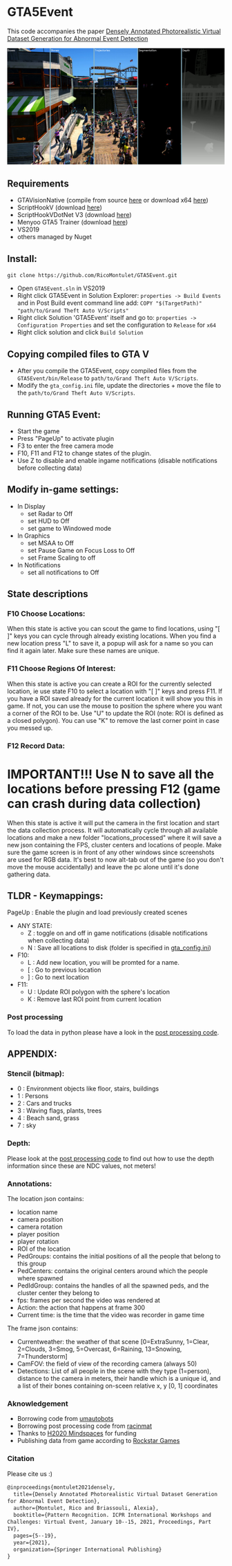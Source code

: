 # GTA5Event
This code accompanies the paper [Densely Annotated Photorealistic Virtual Dataset Generation for Abnormal Event Detection](resources/GTA5Event.pdf)

![Summary of the annotations.](resources/annotations.png)

## Requirements
* GTAVisionNative (compile from source [here](https://github.com/umautobots/GTAVisionExport/tree/master/native) or download x64 [here](https://github.com/umautobots/GTAVisionExport/files/1703454/native64bit.zip))
* ScriptHookV (download [here](http://www.dev-c.com/gtav/scripthookv/))
* ScriptHookVDotNet V3 (download [here](https://github.com/crosire/scripthookvdotnet/releases))
* Menyoo GTA5 Trainer (download [here](https://www.gta5-mods.com/scripts/menyoo-pc-sp))
* VS2019
* others managed by Nuget

## Install:
```
git clone https://github.com/RicoMontulet/GTA5Event.git
```
- Open `GTA5Event.sln` in VS2019
- Right click GTA5Event in Solution Explorer: `properties -> Build Events` and in Post Build event command line add: `COPY "$(TargetPath)" "path/to/Grand Theft Auto V/Scripts"`
- Right click Solution 'GTA5Event' itself and go to: `properties -> Configuration Properties` and set the configuration to `Release` for `x64`
- Right click solution and click `Build Solution`

## Copying compiled files to GTA V
- After you compile the GTA5Event, copy compiled files from the `GTA5Event/bin/Release` to `path/to/Grand Theft Auto V/Scripts`.
- Modify the `gta_config.ini` file, update the directories + move the file to the `path/to/Grand Theft Auto V/Scripts`.

## Running GTA5 Event:
- Start the game
- Press "PageUp" to activate plugin 
- F3 to enter the free camera mode
- F10, F11 and F12 to change states of the plugin.
- Use Z to disable and enable ingame notifications (disable notifications before collecting data)

## Modify in-game settings:
- In Display
    - set Radar to Off
    - set HUD to Off
    - set game to Windowed mode
- In Graphics
    - set MSAA to Off
    - set Pause Game on Focus Loss to Off
    - set Frame Scaling to off
- In Notifications
    - set all notifications to Off

## State descriptions
### F10 Choose Locations:
When this state is active you can scout the game to find locations, using "[ ]" keys you can cycle through already existing locations. When you find a new location press "L" to save it, a popup will ask for a name so you can find it again later. Make sure these names are unique.

### F11 Choose Regions Of Interest:
When this state is active you can create a ROI for the currently selected location, ie use state F10 to select a location with "[ ]" keys and press F11. If you have a ROI saved already for the current location it will show you this in game. If not, you can use the mouse to position the sphere where you want a corner of the ROI to be. Use "U" to update the ROI (note: ROI is defined as a closed polygon). You can use "K" to remove the last corner point in case you messed up.

### F12 Record Data:
# IMPORTANT!!! Use N to save all the locations before pressing F12 (game can crash during data collection)

When this state is active it will put the camera in the first location and start the data collection process. It will automatically cycle through all available locations and make a new folder "locations_processed" where it will save a new json containing the FPS, cluster centers and locations of people. Make sure the game screen is in front of any other windows since screenshots are used for RGB data. It's best to now alt-tab out of the game (so you don't move the mouse accidentally) and leave the pc alone until it's done gathering data.


## TLDR - Keymappings:
PageUp : Enable the plugin and load previously created scenes

- ANY STATE:
	- Z : toggle on and off in game notifications (disable notifications when collecting data)
	- N : Save all locations to disk (folder is specified in [gta_config.ini](gta_config.ini))
- F10:
	- L : Add new location, you will be promted for a name.
	- [ : Go to previous location
	- ] : Go to next location
- F11:
	- U : Update ROI polygon with the sphere's location
	- K : Remove last ROI point from current location

### Post processing
To load the data in python please have a look in the [post processing code](postprocessing/main.py).


## APPENDIX:
### Stencil (bitmap):
- 0 : Environment objects like floor, stairs, buildings
- 1 : Persons
- 2 : Cars and trucks
- 3 : Waving flags, plants, trees
- 4 : Beach sand, grass
- 7 : sky

### Depth:
Please look at the [post processing code](postprocessing/main.py) to find out how to use the depth information since these are NDC values, not meters!

### Annotations:
The location json contains:
- location name
- camera position
- camera rotation
- player position
- player rotation
- ROI of the location
- PedGroups: contains the initial positions of all the people that belong to this group
- PedCenters: contains the original centers around which the people where spawned
- PedIdGroup: contains the handles of all the spawned peds, and the cluster center they belong to
- fps: frames per second the video was rendered at
- Action: the action that happens at frame 300
- Current time: is the time that the video was recorder in game time

The frame json contains:
- Currentweather: the weather of that scene [0=ExtraSunny, 1=Clear, 2=Clouds, 3=Smog, 5=Overcast, 6=Raining, 13=Snowing, 7=Thunderstorm]
- CamFOV: the field of view of the recording camera (always 50)
- Detections: List of all people in the scene with they type (1=person), distance to the camera in meters, their handle which is a unique id, and a list of their bones containing on-sceen relative x, y [0, 1] coordinates

### Aknowledgement
- Borrowing code from [umautobots](https://github.com/umautobots/GTAVisionExport)
- Borrowing post processing code from [racinmat](https://github.com/racinmat/GTAVisionExport-postprocessing)
- Thanks to [H2020 Mindspaces](https://mindspaces.eu/) for funding
- Publishing data from game according to [Rockstar Games](https://support.rockstargames.com/articles/200153756/Policy-on-posting-span-class-highlight-copyright-span-ed-Rockstar-Games-material)

### Citation
Please cite us :\)
```
@inproceedings{montulet2021densely,
  title={Densely Annotated Photorealistic Virtual Dataset Generation for Abnormal Event Detection},
  author={Montulet, Rico and Briassouli, Alexia},
  booktitle={Pattern Recognition. ICPR International Workshops and Challenges: Virtual Event, January 10--15, 2021, Proceedings, Part IV},
  pages={5--19},
  year={2021},
  organization={Springer International Publishing}
}
```

